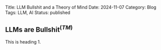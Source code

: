 Title: LLM Bullshit and a Theory of Mind
Date: 2024-11-07
Category: Blog
Tags: LLM, AI
Status: published

## LLMs are Bullshit$^{(TM)}$
This is heading 1. 